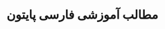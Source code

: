 # مطالب آموزشی فارسی پایتون

<!---
irpython/irpython is a ✨ special ✨ repository because its `README.md` (this file) appears on your GitHub profile.
You can click the Preview link to take a look at your changes.
--->
